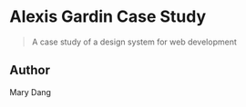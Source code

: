 # Alexis Gardin Case Study

> A case study of a design system for web development

## Author

Mary Dang

